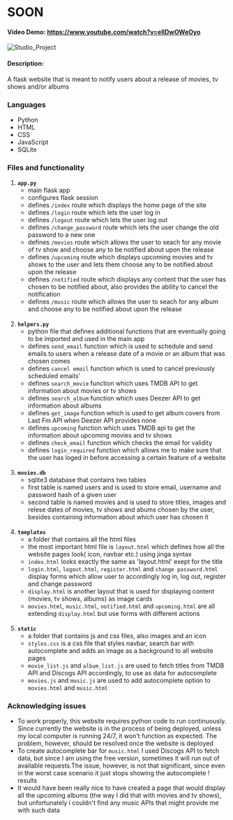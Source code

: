 # SOON
#### Video Demo:  <https://www.youtube.com/watch?v=elIDwOWeOyo>
![Studio_Project](https://github.com/JuliaMaxy/soon/assets/121096183/e0bffe3b-4262-4492-bee1-e9531b777060)
#### Description:
A flask website that is meant to notify users about a release of movies, tv shows and/or albums
### Languages
<ul>
<li>Python</li>
<li>HTML</li>
<li>CSS</li>
<li>JavaScript</li>
<li>SQLite</li>
</ul>

### Files and functionality
<ol>
    <li>
        <b><code>app.py</code></b>
        <ul>
            <li>main flask app</li>
            <li>configures flask session</li>
            <li>defines <code>/index</code> route which displays the home page of the site</li>
            <li>defines <code>/login</code> route which lets the user log in</li>
            <li>defines <code>/logout</code> route which lets the user log out</li>
            <li>defines <code>/change_password</code> route which lets the user change the old password to a new one</li>
            <li>defines <code>/movies</code> route which allows the user to seach for any movie of tv show and choose any to be notified about upon the release</li>
            <li>defines <code>/upcoming</code> route which displays upcoming movies and tv shows to the user and lets them choose any to be notified about upon the release</li>
            <li>defines <code>/notified</code> route which displays any content that the user has chosen to be notified about, also provides the ability to cancel the notification</li>
            <li>defines <code>/music</code> route which allows the user to seach for any album and choose any to be notified about upon the release</li>
        </ul>
    </li>
    <br>
    <li>
        <b><code>helpers.py</code></b>
        <ul>
            <li>python file that defines additional functions that are eventually going to be imported and used in the main app</li>
            <li>defines <code>send_email</code> function which is used to schedule and send emails to users when a release date of a movie or an album that was chosen comes</li>
            <li>defines <code>cancel email</code> function which is used to cancel previously scheduled emails'</li>
            <li>defines <code>search_movie</code> function which uses TMDB API to get information about movies or tv shows</li>
            <li>defines <code>search_album</code> function which uses Deezer API to get information about albums</li>
            <li>defines <code>get_image</code> function which is used to get album covers from Last Fm API when Deezer API provides none</li>
            <li>defines <code>upcoming</code> function which uses TMDB api to get the information about upcoming movies and tv shows </li>
            <li>defines <code>check_email</code> function which checks the email for validity</li>
            <li>defines <code>login_required</code> function which allows me to make sure that the user has loged in before accessing a certain feature of a website</li>
        </ul>
    </li>
    <br>
    <li>
        <b><code>movies.db</code></b>
        <ul>
            <li>sqlite3 database that contains two tables</li>
            <li>first table is named users and is used to store email, username and password hash of a given user</li>
            <li>second table is named movies and is used to store titles, images and relese dates of movies, tv shows and abums chosen by the user, besides containing information about which user has chosen it</li>
        </ul>
    </li>
    <br>
    <li>
        <b><code>templates</code></b>
        <ul>
            <li>a folder that contains all the html files</li>
            <li>the most important html file is <code>layout.html</code> which defines how all the website pages look( icon, navbar etc.) using jinga syntax</li>
            <li><code>index.html</code> looks exactly the same as 'layout.html' exept for the title</li>
            <li><code>login.html</code>, <code>logout.html</code>, <code>register.html</code> and <code>change password.html</code> display forms which allow user to accordingly log in, log out, register and change password</li>
            <li><code>display.html</code> is another layout that is used for displaying content (movies, tv shows, albums) as image cards</li>
            <li><code>movies.html</code>, <code>music.html</code>, <code>notified.html</code> and <code>upcoming.html</code> are all extending <code>display.html</code> but use forms with different actions</li>
        </ul>
    </li>
    <br>
    <li>
        <b><code>static</code></b>
        <ul>
            <li>a folder that contains js and css files, also images and an icon</li>
            <li><code>styles.css</code> is a css file that styles navbar, search bar with autocomplete and adds an image as a background to all website pages</li>
            <li><code>movie_list.js</code> and <code>album_list.js</code> are used to fetch titles from TMDB API and Discogs API accordingly, to use as data for autocomplete</li>
            <li><code>movies.js</code> and <code>music.js</code> are used to add autocomplete option to <code>movies.html</code> and <code>music.html</code></li>
        </ul>
    </li>
</ol>

### Acknowledging issues
<ul>
<li>To work properly, this website requires python code to run continuously. Since currently the website is in the process of being deployed, unless my local computer is running 24/7, it won't function as expected. The problem, however, should be resolved once the website is deployed</li>
<li>To create autocomplete bar for <code>music.html</code> I used Discogs API to fetch data, but since I am using the free version, sometimes it will run out of available requests.The issue, however, is not that significant, since even in the worst case scenario it just stops showing the autocomplete !
results</li>
<li>It would have been really nice to have created a page that would display all the upcoming albums (the way I did that with movies and tv shows), but unfortunately i couldn't find any music APIs that might provide me with such data</li>
</ul>

